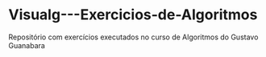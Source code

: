 # Visualg---Exercicios-de-Algoritmos
Repositório com exercícios executados no curso de Algoritmos do Gustavo Guanabara 
